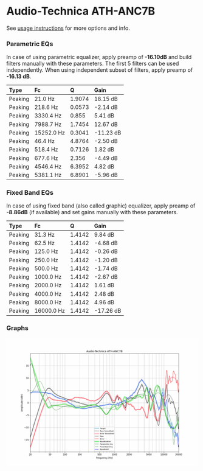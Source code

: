 # Audio-Technica ATH-ANC7B
See [usage instructions](https://github.com/jaakkopasanen/AutoEq#usage) for more options and info.

### Parametric EQs
In case of using parametric equalizer, apply preamp of **-16.10dB** and build filters manually
with these parameters. The first 5 filters can be used independently.
When using independent subset of filters, apply preamp of **-16.13 dB**.

| Type    | Fc         |      Q | Gain      |
|:--------|:-----------|:-------|:----------|
| Peaking | 21.0 Hz    | 1.9074 | 18.15 dB  |
| Peaking | 218.6 Hz   | 0.0573 | -2.14 dB  |
| Peaking | 3330.4 Hz  | 0.855  | 5.41 dB   |
| Peaking | 7988.7 Hz  | 1.7454 | 12.67 dB  |
| Peaking | 15252.0 Hz | 0.3041 | -11.23 dB |
| Peaking | 46.4 Hz    | 4.8764 | -2.50 dB  |
| Peaking | 518.4 Hz   | 0.7126 | 1.82 dB   |
| Peaking | 677.6 Hz   | 2.356  | -4.49 dB  |
| Peaking | 4546.4 Hz  | 6.3952 | 4.82 dB   |
| Peaking | 5381.1 Hz  | 6.8901 | -5.96 dB  |

### Fixed Band EQs
In case of using fixed band (also called graphic) equalizer, apply preamp of **-8.86dB**
(if available) and set gains manually with these parameters.

| Type    | Fc         |      Q | Gain      |
|:--------|:-----------|:-------|:----------|
| Peaking | 31.3 Hz    | 1.4142 | 9.84 dB   |
| Peaking | 62.5 Hz    | 1.4142 | -4.68 dB  |
| Peaking | 125.0 Hz   | 1.4142 | -0.26 dB  |
| Peaking | 250.0 Hz   | 1.4142 | -1.20 dB  |
| Peaking | 500.0 Hz   | 1.4142 | -1.74 dB  |
| Peaking | 1000.0 Hz  | 1.4142 | -2.67 dB  |
| Peaking | 2000.0 Hz  | 1.4142 | 1.61 dB   |
| Peaking | 4000.0 Hz  | 1.4142 | 2.48 dB   |
| Peaking | 8000.0 Hz  | 1.4142 | 4.96 dB   |
| Peaking | 16000.0 Hz | 1.4142 | -17.26 dB |

### Graphs
![](./Audio-Technica%20ATH-ANC7B.png)